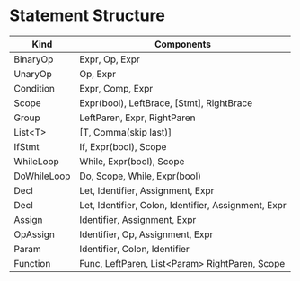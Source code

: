 # Statement Structure
|Kind|Components|
|-|-|
| BinaryOp | Expr, Op, Expr |
| UnaryOp | Op, Expr |
| Condition | Expr, Comp, Expr |
| Scope | Expr(bool), LeftBrace, [Stmt], RightBrace |
| Group | LeftParen, Expr, RightParen |
| List&lt;T&gt; | [T, Comma(skip last)] |
| IfStmt | If, Expr(bool), Scope |
| WhileLoop | While, Expr(bool), Scope |
| DoWhileLoop | Do, Scope, While, Expr(bool) |
| Decl | Let, Identifier, Assignment, Expr |
| Decl | Let, Identifier, Colon, Identifier, Assignment, Expr |
| Assign | Identifier, Assignment, Expr |
| OpAssign | Identifier, Op, Assignment, Expr |
| Param | Identifier, Colon, Identifier | 
| Function | Func, LeftParen, List&lt;Param&gt; RightParen, Scope |